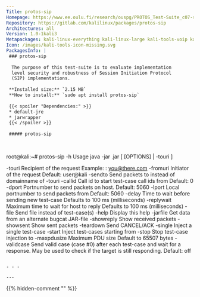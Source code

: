```yaml
---
Title: protos-sip
Homepage: https://www.ee.oulu.fi/research/ouspg/PROTOS_Test-Suite_c07-sip
Repository: https://gitlab.com/kalilinux/packages/protos-sip
Architectures: all
Version: 1.0-1kali3
Metapackages: kali-linux-everything kali-linux-large kali-tools-voip kali-tools-vulnerability 
Icon: /images/kali-tools-icon-missing.svg
PackagesInfo: |
 ### protos-sip
 
  The purpose of this test-suite is to evaluate implementation
  level security and robustness of Session Initiation Protocol
  (SIP) implementations.
 
 **Installed size:** `2.15 MB`  
 **How to install:** `sudo apt install protos-sip`  
 
 {{< spoiler "Dependencies:" >}}
 * default-jre
 * jarwrapper
 {{< /spoiler >}}
 
 ##### protos-sip
 
 
 ```
 root@kali:~# protos-sip -h
 Usage java -jar <jarfile>.jar [ [OPTIONS] | -touri <SIP-URI> ]
 
   -touri  <addr>        Recipient of the request
                         Example: <addr> : you@there.com
   -fromuri <addr>       Initiator of the request
                         Default: user@kali
   -sendto <domain>      Send packets to <domain> instead of
                         domainname of -touri
   -callid <callid>      Call id to start test-case call ids from
                         Default: 0
   -dport <port>         Portnumber to send packets on host.
                         Default: 5060
   -lport <port>         Local portnumber to send packets from
                         Default: 5060
   -delay <ms>           Time to wait before sending new test-case
                         Defaults to 100 ms (milliseconds)
   -replywait <ms>       Maximum time to wait for host to reply
                         Defaults to 100 ms (milliseconds)
   -file <file>          Send file <file> instead of test-case(s)
   -help                 Display this help
   -jarfile <file>       Get data from an alternate bugcat
                         JAR-file <file>
   -showreply            Show received packets
   -showsent             Show sent packets
   -teardown             Send CANCEL/ACK
   -single <index>       Inject a single test-case <index>
   -start <index>        Inject test-cases starting from <index>
   -stop <index>         Stop test-case injection to <index>
   -maxpdusize <int>     Maximum PDU size
                         Default to 65507 bytes
   -validcase            Send valid case (case #0) after each
                         test-case and wait for a response. May
                         be used to check if the target is still
                         responding. Default: off
 
 ```
 
 - - -
 
---
```

{{% hidden-comment "<!--Do not edit anything above this line-->" %}}

